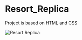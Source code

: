 # Resort_Replica
Project is based on HTML and CSS

![Resort Replica](https://user-images.githubusercontent.com/104842427/191780217-b68b270a-6dc4-49ef-be86-4eebb0196336.png)




